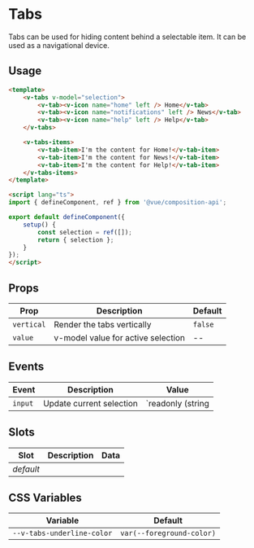 # Tabs

Tabs can be used for hiding content behind a selectable item. It can be used as a navigational
device.

## Usage

```html
<template>
	<v-tabs v-model="selection">
		<v-tab><v-icon name="home" left /> Home</v-tab>
		<v-tab><v-icon name="notifications" left /> News</v-tab>
		<v-tab><v-icon name="help" left /> Help</v-tab>
	</v-tabs>

	<v-tabs-items>
		<v-tab-item>I'm the content for Home!</v-tab-item>
		<v-tab-item>I'm the content for News!</v-tab-item>
		<v-tab-item>I'm the content for Help!</v-tab-item>
	</v-tabs-items>
</template>

<script lang="ts">
import { defineComponent, ref } from '@vue/composition-api';

export default defineComponent({
	setup() {
		const selection = ref([]);
		return { selection };
	}
});
</script>
```

## Props
| Prop       | Description                        | Default |
|------------|------------------------------------|---------|
| `vertical` | Render the tabs vertically         | `false` |
| `value`    | v-model value for active selection | --      |


## Events
| Event   | Description              | Value                          |
|---------|--------------------------|--------------------------------|
| `input` | Update current selection | `readonly (string | number)[]` |

## Slots
| Slot      | Description | Data |
|-----------|-------------|------|
| _default_ |             |      |

## CSS Variables
| Variable                   | Default                   |
|----------------------------|---------------------------|
| `--v-tabs-underline-color` | `var(--foreground-color)` |
